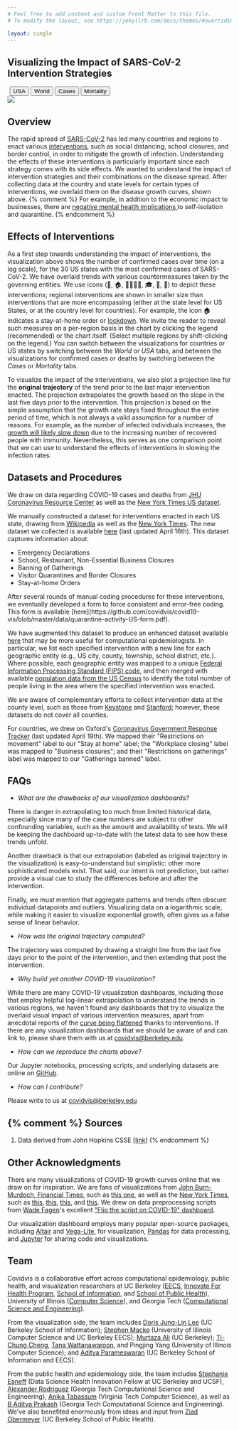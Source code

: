 ```yaml
---
# Feel free to add content and custom Front Matter to this file.
# To modify the layout, see https://jekyllrb.com/docs/themes/#overriding-theme-defaults

layout: single
---
```

Visualizing the Impact of SARS-CoV-2 Intervention Strategies
-----

<div class="tabbed-ui overflow-center">
<div class="tab">
<span class="button-group">
  <button class="button-right tablinks default-open" onclick="openTabs(event, '.tab-content-usa');">USA</button>
  <button class="button-left tablinks" onclick="openTabs(event, '.tab-content-world')">World</button>
</span>
<span style="width: 5px; float: left;">&nbsp;</span>
<span class="button-group">
  <button class="button-left tablinks default-open" onclick="openTabs(event, '.tab-content-cases')">Cases</button>
  <button class="button-right tablinks" onclick="openTabs(event, '.tab-content-deaths')">Mortality</button>
</span>
</div>

<div class="tab-content tab-content-usa" id="usa-tab">
<div class="if-desktop">
    <div class="tab-content tab-content-cases" id="jhu_us_cases"><img src="../../images/legend.png"></div>
    <div class="tab-content tab-content-deaths" id="jhu_us_deaths"></div>
</div>
<div class="if-mobile">
    <div class="tab-content tab-content-cases" id="jhu_us_cases_mobile"></div>
    <div class="tab-content tab-content-deaths" id="jhu_us_deaths_mobile"></div>
</div>
</div>

<div class="tab-content tab-content-world" id="world-tab">
<div class="if-desktop">
    <div class="tab-content tab-content-cases" id="jhu_world_cases"></div>
    <div class="tab-content tab-content-deaths" id="jhu_world_deaths"></div>
</div>
<div class="if-mobile">
    <div class="tab-content tab-content-cases" id="jhu_world_cases_mobile"></div>
    <div class="tab-content tab-content-deaths" id="jhu_world_deaths_mobile"></div>
</div>
</div>
</div>

<h2 id="about">Overview</h2>
The rapid spread of <a href="https://en.wikipedia.org/wiki/Coronavirus_disease_2019" target="_blank">SARS-CoV-2</a> has led many countries and regions to enact various <a href="https://en.wikipedia.org/wiki/National_responses_to_the_2019%E2%80%9320_coronavirus_pandemic" target="_blank">interventions</a>, 
such as social distancing, school closures, and border control, 
in order to mitigate the growth of infection. Understanding the effects
of these interventions is particularly important since each strategy comes with its side effects.
We wanted to understand the impact of intervention strategies and their combinations on the disease spread.
After collecting data at the country and state levels for certain types of interventions, we overlaid
them on the disease growth curves, shown above.
{% comment %}
For example, in addition to the economic impact to businesses, there are
<a href="https://www.thelancet.com/journals/lancet/article/PIIS0140-6736(20)30460-8/fulltext">
negative mental health implications
</a> to self-isolation and quarantine.
{% endcomment %}

<h2 id="lockdown_section">Effects of Interventions</h2>
<p>
As a first step towards understanding the impact of interventions, the
visualization above shows the number of confirmed cases over time (on a
log scale), for the 30 US states with the most confirmed cases of SARS-CoV-2.
We have overlaid trends with various countermeasures 
taken by the governing entities. 
We use icons (💼, 🏠, 👨‍👩‍👧‍👦, 🎓, 🍔, 🏬) to depict 
these interventions; regional interventions are shown in smaller size than
interventions that are more encompassing (either at the state level for US States, 
or at the country level for countries).
For example, the icon 🏠 indicates a stay-at-home order or <a href="https://en.wikipedia.org/wiki/Curfews_and_lockdowns_related_to_the_2019%E2%80%9320_coronavirus_pandemic" target="_blank">lockdown</a>. 
We invite the reader to reveal
such measures on a per-region basis
in the chart by clicking the legend (recommended) or the chart itself.
(Select multiple regions by shift-clicking on the legend.)
You can switch between the visualizations for countries
or US states by switching between the
<i>World</i> or <i>USA</i> tabs,
and between the visualizations for
confirmed cases or deaths 
by switching between the <i>Cases</i>
or <i>Mortality</i> tabs.
</p>


<!--<p>
For countries, a <i>full lockdown</i> is 
one where there a nation-wide 
declaration of a <a href="https://en.wikipedia.org/wiki/Curfews_and_lockdowns_related_to_the_2019%E2%80%9320_coronavirus_pandemic" target="_blank">lockdown</a>.
On the other hand, a <i>partial lockdown</i> means that some but not all
regions within the country that have declared a lockdown, such as in the case of the United States. 
When visualizing US states, a <i>full lockdown</i> corresponds to a state-wide 
declaration of a stay at home-type order.
</p>
-->

<p>
To visualize the impact of the interventions,
we also plot a
projection line for the <b>original trajectory</b> 
of the trend prior to the last major intervention enacted. 
The projection extrapolates the
growth based on the slope in the last five days prior to the intervention. 
This projection is based on the simple
assumption that the growth rate stays fixed 
throughout the entire period of time, 
which is not always a valid
assumption for a number of reasons. 
For example, as the number of infected individuals increases, the
<a href="https://www.washingtonpost.com/graphics/2020/world/corona-simulator/" target="_blank">
growth will likely slow down</a>
due to the increasing number of 
recovered people with immunity. 
Nevertheless, this serves as one comparison point that
we can use to understand the effects of 
interventions in slowing the infection rates.
</p>




<h2 id="datasets">Datasets and Procedures</h2>

We draw on data regarding COVID-19 cases and deaths from [JHU Coronavirus Resource Center](https://coronavirus.jhu.edu/data) as well as the [New York Times US dataset](https://github.com/nytimes/covid-19-data).  

We manually constructed a dataset for interventions enacted in each US state, drawing from [Wikipedia](https://en.wikipedia.org/wiki/National_responses_to_the_2019%E2%80%9320_coronavirus_pandemic) as well as the [New York Times](https://github.com/nytimes/covid-19-data). The new dataset we collected  is available [here](https://github.com/covidvis/covid19-vis/blob/master/data/quarantine-activity-US-Apr16.csv) (last updated April 16th). This dataset captures information about:
<ul>
<li>Emergency Declarations</li>
<li>School, Restaurant, Non-Essential Business Closures</li>
<li>Banning of Gatherings</li>
<li>Visitor Quarantines and Border Closures</li>
<li>Stay-at-home Orders</li>
</ul>
After several rounds of manual coding procedures for these interventions, we eventually developed a form to force consistent and error-free coding. This form is available [here](https://github.com/covidvis/covid19-vis/blob/master/data/quarantine-activity-US-form.pdf). 

We have augmented this dataset to produce an enhanced dataset available [here](https://github.com/covidvis/covid19-vis/blob/master/data/quarantine-activity-US-Apr16-long.csv) that may be more useful for computational epidemiologists. In particular,
we list each specified intervention with a new line for each geographic entity (e.g., US city, county, township, school district, etc.). Where possible, each geographic entity was mapped to a unique [Federal Information Processing Standard (FIPS) code](https://en.wikipedia.org/wiki/FIPS_county_code), and then merged with available [population data from the US Census](https://www.census.gov/programs-surveys/popest/data/data-sets.html) to identify the total number of people living in the area where the specified intervention was enacted.

We are aware of complementary efforts to collect intervention data at the county level, such as those from
[Keystone](https://www.keystonestrategy.com/coronavirus-covid19-intervention-dataset-model/) and [Stanford](https://socialdistancing.stanford.edu/); however, these datasets do not cover all counties. 

For countries, we drew on Oxford's [Coronavirus Government Response Tracker](https://www.bsg.ox.ac.uk/research/research-projects/coronavirus-government-response-tracker) (last updated April 19th). We mapped their "Restrictions on movement" label to our "Stay at home" label; the "Workplace closing" label was mapped to "Business closures"; and their "Restrictions on gatherings" label was mapped to our "Gatherings banned" label. 







FAQs
----

- *What are the drawbacks of our visualization dashboards?*

There is danger in
extrapolating too much from limited historical data, especially since many of the case numbers are subject to
other confounding variables, such as the amount and availability of tests. 
We will be keeping the dashboard up-to-date with
the latest data to see how these trends unfold. 

Another drawback is that our extrapolation 
(labeled as original trajectory in the visualization) 
is easy-to-understand but simplistic: other more
sophisticated models exist. 
That said, our intent is not prediction, but rather provide a visual cue
to study the differences before and after the intervention.

Finally, we must mention that aggregate patterns and trends often obscure individual datapoints and outliers. Visualizing data on a logarithmic scale, while making it easier to visualize 
exponential growth, often gives us a false sense of linear behavior. 

- *How was the original trajectory computed?*

The trajectory was computed by drawing a straight line from the last five days prior to the point
of the intervention, and then extending that post the intervention. 

- *Why build yet another COVID-19 visualization?*

While there are many COVID-19 visualization dashboards, including those that employ helpful log-linear extrapolation to understand the trends in various regions, we haven't found any dashboards that try to visualize the overlaid visual impact of various intervention measures, apart from anecdotal reports of the [curve being flattened](https://www.nytimes.com/article/flatten-curve-coronavirus.html) thanks to interventions. If there are any visualization dashboards that we should be aware of and can link to, please share them with us at [covidvis@berkeley.edu](mailto:covidvis@berkeley.edu).

<!-- - *What's next for the project?*

The dashboards above simply scratch the surface of what can be and what needs to be done for this project. Apart from keeping our dashboards up-to-date on a regular basis, we're continuing to collect, study, and visualize the impact of fine-grained interventions (specifically, the impact of various combinations of interventions, such as school closures, banning of gatherings, non-essential business closures, and so on). Beyond Wikipedia, we are aware of other data-gathering efforts on this front, such as those from [Keystone](https://www.keystonestrategy.com/coronavirus-covid19-intervention-dataset-model/), [Stanford](https://socialdistancing.stanford.edu/) and [Oxford](https://www.bsg.ox.ac.uk/research/research-projects/coronavirus-government-response-tracker). We hope to leverage these datasets as well as others we manually collect to perform these analyses.  -->

- *How can we reproduce the charts above?*

Our Jupyter notebooks, processing scripts, and underlying datasets are online on [GitHub](https://github.com/covidvis/covid19-vis).

- *How can I contribute?* 

Please write to us at [covidvis@berkeley.edu](mailto:covidvis@berkeley.edu)

{% comment %}
Sources
-------
1. Data derived from John Hopkins CSSE [[link]](https://github.com/CSSEGISandData/COVID-19)
{% endcomment %}

Other Acknowledgments
----------------


There are many visualizations of COVID-19 growth curves online that we draw on for inspiration. We are fans of visualizations from [John Burn-Murdoch, Financial Times](https://www.ft.com/john-burn-murdoch), such as [this one](https://www.ft.com/coronavirus-latest), as well as the [New York Times](https://www.nytimes.com/news-event/coronavirus), such as [this](https://www.nytimes.com/interactive/2020/04/06/us/coronavirus-deaths-united-states.html), [this](https://www.nytimes.com/interactive/2020/world/coronavirus-maps.html), [this](https://www.nytimes.com/interactive/2020/04/03/upshot/coronavirus-metro-area-tracker.html), and [this](https://www.nytimes.com/interactive/2020/us/coronavirus-stay-at-home-order.html). We drew on data preprocessing scripts from [Wade Fagen](https://waf.cs.illinois.edu/)'s excellent ["Flip the script on COVID-19" dashboard](http://91-divoc.com/). 

Our visualization dashboard employs many popular open-source packages, including
[Altair](https://altair-viz.github.io/) and [Vega-Lite](https://vega.github.io/vega-lite/), for visualization,
[Pandas](https://pandas.pydata.org/) for data processing, and [Jupyter](https://jupyter.org/) for sharing code and visualizations. 

Team
----
Covidvis is a collaborative effort across computational epidemiology, public health, and visualization researchers at UC Berkeley ([EECS](https://eecs.berkeley.edu/),  [Innovate For Health Program](https://bids.berkeley.edu/research/innovate-health), [School of Information](https://www.ischool.berkeley.edu/), and [School of Public Health](https://publichealth.berkeley.edu/)), University of Illinois ([Computer Science](https://www.cs.illinois.edu/)), and Georgia Tech ([Computational Science and Engineering](https://cse.gatech.edu/)). 

From the visualization side, the team includes [Doris Jung-Lin Lee](http://dorisjunglinlee.com/) (UC Berkeley School of Information); [Stephen Macke](https://smacke.net/) (University of Illinois Computer Science and UC Berkeley EECS); [Murtaza Ali](https://www.linkedin.com/in/murtaza-ali-878973165/) (UC Berkeley); [Ti-Chung Cheng](https://tichung.com/), [Tana Wattanawaroon](https://www.linkedin.com/in/tanawattanawaroon/), and Pingjing Yang (University of Illinois Computer Science); and [Aditya Parameswaran](https://people.eecs.berkeley.edu/~adityagp/) (UC Berkeley School of Information and EECS).

From the public health and epidemiology side, the team includes [Stephanie Eaneff](https://bids.berkeley.edu/people/stephanie-eaneff) (Data Science Health Innovation Fellow at UC Berkeley and UCSF), [Alexander Rodriguez](https://www.cc.gatech.edu/people/alexander-rodriguez) (Georgia Tech Computational Science and Engineering), [Anika Tabassum](http://people.cs.vt.edu/anikat1/) (Virginia Tech Computer Science), as well as [B Aditya Prakash](http://www.cc.gatech.edu/~badityap) (Georgia Tech Computational Science and Engineering). We've also benefited enormously from ideas and input from [Ziad Obermeyer](https://publichealth.berkeley.edu/people/ziad-obermeyer/) (UC Berkeley School of Public Health). 
